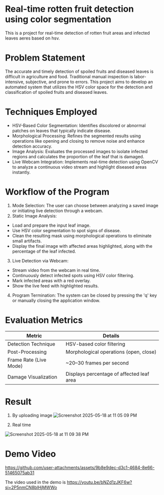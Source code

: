 # Real-time rotten fruit detection using color segmentation 
This is a project for real-time detection of rotten fruit areas and infected leaves aeres based on hsv.
# Problem Statement 
The accurate and timely detection of spoiled fruits and diseased leaves is difficult in agriculture and food. Traditional manual inspection is labor-intensive, subjective, and prone to errors. This project aims to develop an automated system that utilizes the HSV color space for the detection and classification of spoiled fruits and diseased leaves.
# Techniques Employed
- HSV-Based Color Segmentation: Identifies discolored or abnormal patches on leaves that typically indicate disease.
- Morphological Processing: Refines the segmented results using operations like opening and closing to remove noise and enhance detection accuracy.
- Image Analysis: Evaluates the processed images to isolate infected regions and calculates the proportion of the leaf that is damaged.
- Live Webcam Integration: Implements real-time detection using OpenCV to analyze a continuous video stream and highlight diseased areas instantly.
# Workflow of the Program
1. Mode Selection: The user can choose between analyzing a saved image or initiating live detection through a webcam.
2. Static Image Analysis:
* Load and prepare the input leaf image.
* Use HSV color segmentation to spot signs of disease.
* Clean the resulting mask using morphological operations to eliminate small artifacts.
* Display the final image with affected areas highlighted, along with the percentage of the leaf infected.
3. Live Detection via Webcam:
* Stream video from the webcam in real time.
* Continuously detect infected spots using HSV color filtering.
* Mark infected areas with a red overlay.
* Show the live feed with highlighted results.
4. Program Termination: The system can be closed by pressing the 'q' key or manually closing the application window.
# Evaluation Metrics

| **Metric**                 | **Details**                                   |
|---------------------------|-----------------------------------------------|
| Detection Technique       | HSV-based color filtering                     |
| Post-Processing           | Morphological operations (open, close)        |
| Frame Rate (Live Mode)    | ~20–30 frames per second                      |
| Damage Visualization      | Displays percentage of affected leaf area     |

# Result
1. By uploading image 
![Screenshot 2025-05-18 at 11 05 09 PM](https://github.com/user-attachments/assets/4b98c697-cf4a-4453-9935-586000338dad)

2. Real time 


![Screenshot 2025-05-18 at 11 09 38 PM](https://github.com/user-attachments/assets/0e773218-2f34-4e89-af54-194c24bafe89)

# Demo Video 

https://github.com/user-attachments/assets/9b8e9dec-d3c1-4684-8e66-51465075ab31




The video used in the demo is https://youtu.be/bNZd1zJKF6w?si=2P5nmCN8blHjMWWo 
